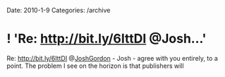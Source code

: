 Date: 2010-1-9
Categories: /archive

# ! 'Re: http://bit.ly/6IttDI @Josh...'

Re: <a href="http://bit.ly/6IttDI" rel="nofollow">http://bit.ly/6IttDI</a> @<a href="http://twitter.com/JoshGordon" class="aktt_username">JoshGordon</a> - Josh - agree with you entirely, to a point.  The problem I see on the horizon is that publishers will
